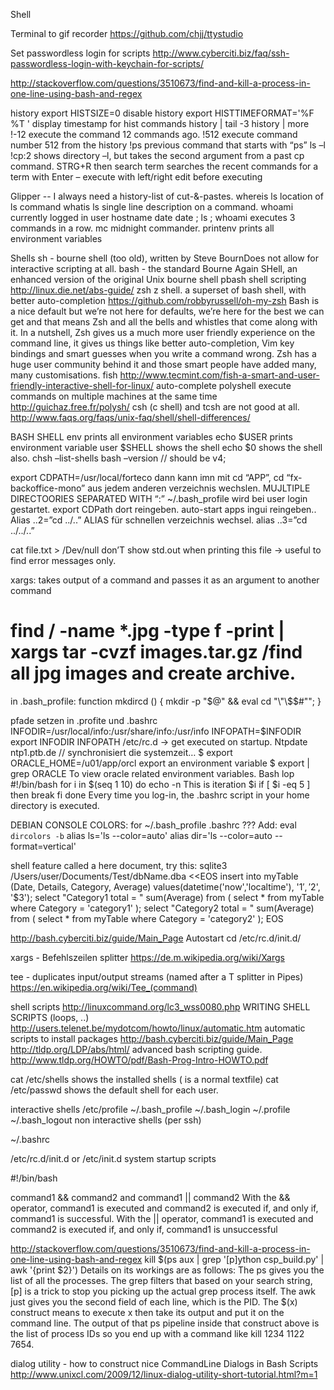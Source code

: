 Shell

Terminal to gif recorder
https://github.com/chjj/ttystudio

Set passwordless login for scripts
http://www.cyberciti.biz/faq/ssh-passwordless-login-with-keychain-for-scripts/

http://stackoverflow.com/questions/3510673/find-and-kill-a-process-in-one-line-using-bash-and-regex

history
export HISTSIZE=0 disable history
export HISTTIMEFORMAT='%F %T ' display timestamp for hist commands
history | tail -3
history | more
!-12    	execute the command 12 commands ago.
!512 execute command number 512 from the history
!ps      	previous command that starts with “ps”
ls –l !cp:2          	shows directory –l, but takes the second argument from a past cp command.
STRG+R   then search term             	searches the recent commands for a term
with Enter – execute with left/right edit before executing

Glipper -- I always need a history-list of cut-&-pastes.
whereis ls       	location of ls command
whatis ls         	single line description on a command.
whoami           currently logged in user
hostname
date
date ; ls ; whoami	executes 3 commands in a row.
mc   		midnight commander.
printenv 	prints all environment variables

Shells
sh - bourne shell (too old), written by Steve BournDoes not allow for interactive scripting at all. 
bash - the standard Bourne Again SHell, an enhanced version of the original Unix bourne shell pbash shell scripting  http://linux.die.net/abs-guide/
zsh   z shell. a superset of bash shell, with better auto-completion   https://github.com/robbyrussell/oh-my-zsh
Bash is a nice default but we’re not here for defaults, we’re here for the best we can get and that means Zsh and all the bells and whistles that come along with it. In a nutshell, Zsh gives us a much more user friendly experience on the command line, it gives us things like better auto-completion, Vim key bindings and smart guesses when you write a command wrong. Zsh has a huge user community behind it and those smart people have added many, many customisations. 
fish
http://www.tecmint.com/fish-a-smart-and-user-friendly-interactive-shell-for-linux/ auto-complete
polyshell execute commands on multiple machines at the same time http://guichaz.free.fr/polysh/
csh (c shell) and tcsh are not good at all. 
http://www.faqs.org/faqs/unix-faq/shell/shell-differences/


BASH SHELL
env                     	prints all  environment variables
echo $USER prints environment variable user
$SHELL   shows the shell
echo $0 shows the shell also.
chsh –list-shells
bash –version                  	// should be v4;

export CDPATH=/usr/local/forteco       dann kann imn mit cd “APP”, cd “fx-backoffice-mono” aus jedem anderen verzeichnis wechslen.  MUJLTIPLE DIRECTOORIES SEPARATED WITH “:”
~/.bash_profile                	wird bei user login gestartet.
                                           	export CDPath dort reingeben.
                                           	auto-start apps ingui reingeben..
Alias ..2=”cd ../..”             	ALIAS für schnellen verzeichnis wechsel.
alias ..3=”cd ../../..”

cat file.txt > /Dev/null don’T show std.out when printing this file -> useful to find error messages only.


xargs: takes output of a command and passes it as an argument to another command   
# find / -name *.jpg -type f -print | xargs tar -cvzf images.tar.gz  /find all jpg images and create archive.
 
in .bash_profile:
        	function mkdircd () { mkdir -p "$@" && eval cd "\"\$$#\""; }

pfade setzen in .profite und .bashrc
INFODIR=/usr/local/info:/usr/share/info:/usr/info
INFOPATH=$INFODIR
export INFODIR INFOPATH
/etc/rc.d   -> get executed on startup.
            	Ntpdate ntp1.ptb.de                       	// synchronisiert die systemzeit…
$ export ORACLE_HOME=/u01/app/orcl  export an environment variable
$ export | grep ORACLE   To view oracle related environment variables.
Bash lop
            	#!/bin/bash 
            	for i in $(seq 1 10) 
            	  do
            	   echo -n This is iteration $i
            	   if [ $i  -eq  5 ]
            	   	then  break
              	fi
            	done
 Every time you log-in, the .bashrc script in your home directory is executed. 
 
DEBIAN CONSOLE COLORS:
for       	~/.bash_profile                  .bashrc ???
Add:                   	eval `dircolors -b`
                           	alias ls='ls --color=auto'
                           	alias dir='ls --color=auto --format=vertical'


shell feature called a here document, try this:
sqlite3 /Users/user/Documents/Test/dbName.dba <<EOS insert into myTable (Date, Details, Category, Average) values(datetime('now','localtime'), '$1', '$2', '$3'); select "Category1 total = " sum(Average) from ( select * from myTable where Category = 'category1' ); select "Category2 total = " sum(Average) from ( select * from myTable where Category = 'category2' ); EOS

http://bash.cyberciti.biz/guide/Main_Page
Autostart
cd /etc/rc.d/init.d/ 

xargs - Befehlszeilen splitter
https://de.m.wikipedia.org/wiki/Xargs

tee - duplicates input/output streams (named after a T splitter in Pipes)
https://en.wikipedia.org/wiki/Tee_(command)


shell scripts
http://linuxcommand.org/lc3_wss0080.php   WRITING SHELL SCRIPTS (loops, ..)
http://users.telenet.be/mydotcom/howto/linux/automatic.htm automatic scripts to install packages
http://bash.cyberciti.biz/guide/Main_Page
http://tldp.org/LDP/abs/html/  advanced bash scripting guide.
http://www.tldp.org/HOWTO/pdf/Bash-Prog-Intro-HOWTO.pdf

cat /etc/shells 		shows the installed shells ( is a normal textfile)
cat /etc/passwd  	shows the default shell for each user.

interactive shells 
/etc/profile
~/.bash_profile
~/.bash_login
~/.profile
~/.bash_logout
non interactive shells (per ssh)

~/.bashrc

/etc/rc.d/init.d    or  /etc/init.d      system startup scripts

#!/bin/bash

command1 && command2
and
command1 || command2
With the && operator, command1 is executed and command2 is executed if, and only if, command1 is successful. With the || operator, command1 is executed and command2 is executed if, and only if,
command1 is unsuccessful


http://stackoverflow.com/questions/3510673/find-and-kill-a-process-in-one-line-using-bash-and-regex
kill $(ps aux | grep '[p]ython csp_build.py' | awk '{print $2}')
Details on its workings are as follows:
The ps gives you the list of all the processes.
The grep filters that based on your search string, [p] is a trick to stop you picking up the actual grep process itself.
The awk just gives you the second field of each line, which is the PID.
The $(x) construct means to execute x then take its output and put it on the command line. The output of that ps pipeline inside that construct above is the list of process IDs so you end up with a command like kill 1234 1122 7654.

dialog utility - how to construct nice CommandLine Dialogs in Bash Scripts
http://www.unixcl.com/2009/12/linux-dialog-utility-short-tutorial.html?m=1


